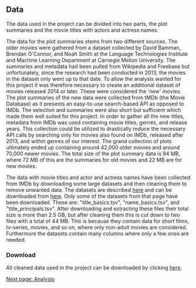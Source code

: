 
## Data

The data used in the project can be divided into two parts, the plot summaries and the movie titles with actors and actress names.

The data for the plot summaries stems from two different sources. The older movies were gathered from a dataset collected by David Bamman, Brendan O'Connor, and Noah Smith at the Language Technologies Institute and Machine Learning Department at Carnegie Mellon University. The summaries and metadata had been pulled from Wikipedia and Freebase but unfortunately, since the research had been conducted in 2013, the movies in the dataset only went up to that date. To allow the analysis wanted for this project it was therefore necessary to create an additional dataset of movies released 2014 or later. These were considered the 'new' movies. The plot summaries of the new data were collected from tMDb (the Movie Database) as it presents an easy-to-use search-based API as opposed to IMDb. The selection and summaries were also short but sufficient which made them well suited for this project. In order to gather all the new titles, metadata from IMDb was used containing movie titles, genres, and release years. This collection could be utilized to drastically reduce the necessary API calls by searching only for movies also found on IMDb, released after 2013, and within genres of our interest. The grand collection of plots ultimately ended up containing around 42,000 older movies and around 70,000 newer movies. The total size of the plot summary data is 94 MB, where 72 MB of this are the summaries for old movies and 22 MB are for new movies. 



The data with movie titles and actor and actress names have been collected from IMDb by downloading some large datasets and then cleaning them to remove unwanted data. The datasets are described [here](https://www.imdb.com/interfaces/) and can be downloaded from [here](https://datasets.imdbws.com/). Only some of the datasets from that page have been downloaded. These are: "title_basics.tsv", "name_basics.tsv", and "title_principals.tsv". After downloading and extracting these files their total size is more than 2.5 GB, but after cleaning them this is cut down to two files with a total of 44 MB. This is because they contain data for short films, tv-series, movies, and so on, where only non-adult movies are considered.
Furthermore the datasets contain many columns where only a few ones are needed.

### Download
All cleaned data used in the project can be downloaded by clicking [here](/data/Data.zip).

[Next page: Analysis](analysis.md)
